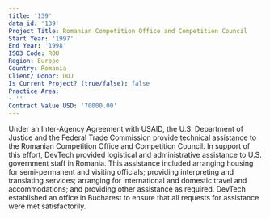 ```yaml
---
title: '139'
data_id: '139'
Project Title: Romanian Competition Office and Competition Council
Start Year: '1997'
End Year: '1998'
ISO3 Code: ROU
Region: Europe
Country: Romania
Client/ Donor: DOJ
Is Current Project? (true/false): false
Practice Area:
- ''
Contract Value USD: '70000.00'
---
```


Under an Inter-Agency Agreement with USAID, the U.S. Department of Justice and the Federal Trade Commission provide technical assistance to the Romanian Competition Office and Competition Council. In support of this effort, DevTech provided logistical and administrative assistance to U.S. government staff in Romania. This assistance included arranging housing for semi-permanent and visiting officials; providing interpreting and translating services; arranging for international and domestic travel and accommodations; and providing other assistance as required. DevTech established an office in Bucharest to ensure that all requests for assistance were met satisfactorily.